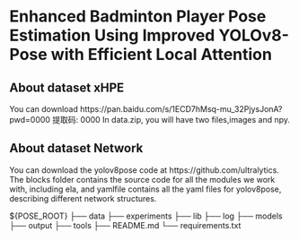 <h1>Enhanced Badminton Player Pose Estimation Using Improved YOLOv8-Pose with Efficient Local Attention</h1>
<h2>About dataset xHPE</h2>You can download https://pan.baidu.com/s/1ECD7hMsq-mu_32PjysJonA?pwd=0000 提取码: 0000
In data.zip, you will have two files,images and npy.

<h2>About dataset Network</h2>You can download the yolov8pose code at https://github.com/ultralytics.
The blocks folder contains the source code for all the modules we work with, including ela, and yamlfile contains all the yaml files for yolov8pose, describing different network structures.


${POSE_ROOT}
├── data
├── experiments
├── lib
├── log
├── models
├── output
├── tools 
├── README.md
└── requirements.txt
